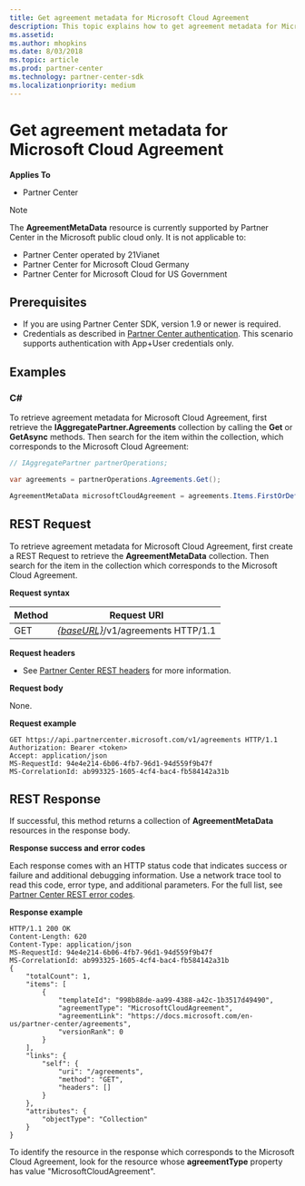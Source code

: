 ```yaml
---
title: Get agreement metadata for Microsoft Cloud Agreement
description: This topic explains how to get agreement metadata for Microsoft Cloud Agreement. 
ms.assetid: 
ms.author: mhopkins
ms.date: 8/03/2018
ms.topic: article
ms.prod: partner-center
ms.technology: partner-center-sdk
ms.localizationpriority: medium
---
```


# Get agreement metadata for Microsoft Cloud Agreement


**Applies To**

-   Partner Center

> [!NOTE]  
> The **AgreementMetaData** resource is currently supported by Partner Center in the Microsoft public cloud only. It is not applicable to:
> -   Partner Center operated by 21Vianet
> -   Partner Center for Microsoft Cloud Germany
> -   Partner Center for Microsoft Cloud for US Government


## <span id="Prerequisites"></span><span id="prerequisites"></span><span id="PREREQUISITES"></span>Prerequisites

 - If you are using Partner Center SDK, version 1.9 or newer is required. 
 - Credentials as described in [Partner Center authentication](./partner-center-authentication.md). This scenario supports authentication with App+User credentials only. 


## <span id="Examples"></span><span id="examples"><span id="EXAMPLES"></span>Examples

### C#

To retrieve agreement metadata for Microsoft Cloud Agreement, first retrieve the **IAggregatePartner.Agreements** collection by calling the **Get** or **GetAsync** methods. Then search for the item within the collection, which corresponds to the Microsoft Cloud Agreement:

``` csharp
// IAggregatePartner partnerOperations;

var agreements = partnerOperations.Agreements.Get();

AgreementMetaData microsoftCloudAgreement = agreements.Items.FirstOrDefault (agr => agr.AgreementType == AgreementType.MicrosoftCloudAgreement);
```


## <span id="_Request"></span><span id="_request"></span><span id="_REQUEST"></span>REST Request

To retrieve agreement metadata for Microsoft Cloud Agreement, first create a REST Request to retrieve the **AgreementMetaData** collection. Then search for the item in the collection which corresponds to the Microsoft Cloud Agreement.

**Request syntax**

| Method | Request URI                                                         |
|--------|---------------------------------------------------------------------|
| GET    | [*\{baseURL\}*](partner-center-rest-urls.md)/v1/agreements HTTP/1.1 |


**Request headers**

-   See [Partner Center REST headers](headers.md) for more information.


**Request body**

None.


**Request example**

```http
GET https://api.partnercenter.microsoft.com/v1/agreements HTTP/1.1
Authorization: Bearer <token> 
Accept: application/json
MS-RequestId: 94e4e214-6b06-4fb7-96d1-94d559f9b47f
MS-CorrelationId: ab993325-1605-4cf4-bac4-fb584142a31b
```


## <span id="Response"></span><span id="response"></span><span id="RESPONSE"></span>REST Response

If successful, this method returns a collection of **AgreementMetaData** resources in the response body.


**Response success and error codes**

Each response comes with an HTTP status code that indicates success or failure and additional debugging information. Use a network trace tool to read this code, error type, and additional parameters. For the full list, see [Partner Center REST error codes](error-codes.md).

**Response example**

```http
HTTP/1.1 200 OK
Content-Length: 620
Content-Type: application/json
MS-RequestId: 94e4e214-6b06-4fb7-96d1-94d559f9b47f
MS-CorrelationId: ab993325-1605-4cf4-bac4-fb584142a31b
{
    "totalCount": 1,
    "items": [
        {
            "templateId": "998b88de-aa99-4388-a42c-1b3517d49490",
            "agreementType": "MicrosoftCloudAgreement",
            "agreementLink": "https://docs.microsoft.com/en-us/partner-center/agreements",
            "versionRank": 0
        }
    ],
    "links": {
        "self": {
            "uri": "/agreements",
            "method": "GET",
            "headers": []
        }
    },
    "attributes": {
        "objectType": "Collection"
    }
}
```

To identify the resource in the response which corresponds to the Microsoft Cloud Agreement, look for the resource whose **agreementType** property has value "MicrosoftCloudAgreement".

